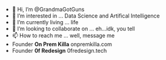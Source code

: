 - 👋 Hi, I’m @GrandmaGotGuns
- 👀 I’m interested in ... Data Science and Artifical Intelligence
- 🌱 I’m currently living ... life
- 💞️ I’m looking to collaborate on ... eh...idk, you tell
- 📫 How to reach me ... well, message me
- Founder **On Prem Killa** onpremkilla.com
- Founder **0f Redesign** 0fredesign.tech

<!---
GrandmaGotGuns/GrandmaGotGuns is a ✨ special ✨ repository because its `README.md` (this file) appears on your GitHub profile.
You can click the Preview link to take a look at your changes.
--->
